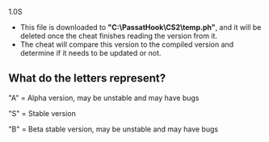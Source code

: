 1.0S

- This file is downloaded to **"C:\PassatHook\CS2\temp.ph"**, and it will be deleted once the cheat finishes reading the version from it.
- The cheat will compare this version to the compiled version and determine if it needs to be updated or not.

## What do the letters represent?
"A" = Alpha version, may be unstable and may have bugs

"S" = Stable version

"B" = Beta stable version, may be unstable and may have bugs

